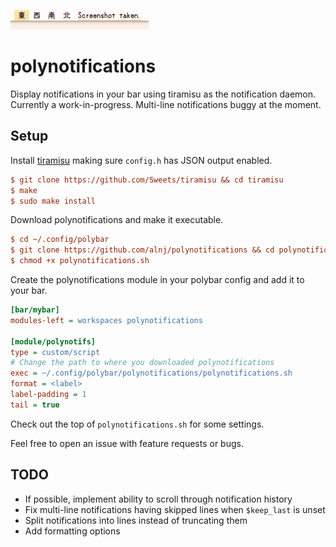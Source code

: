 ![polynotifications](polynotifications.png)
# polynotifications
Display notifications in your bar using tiramisu as the notification daemon.
Currently a work-in-progress. Multi-line notifications buggy at the moment.

## Setup
Install [tiramisu](https://github.com/Sweets/tiramisu) making sure `config.h` has JSON output enabled. 
```ini
$ git clone https://github.com/Sweets/tiramisu && cd tiramisu
$ make
$ sudo make install
```

Download polynotifications and make it executable.
```ini
$ cd ~/.config/polybar
$ git clone https://github.com/alnj/polynotifications && cd polynotifications
$ chmod +x polynotifications.sh
```

Create the polynotifications module in your polybar config and add it to your bar.
```ini
[bar/mybar]
modules-left = workspaces polynotifications

[module/polynotifs]
type = custom/script
# Change the path to where you downloaded polynotifications
exec = ~/.config/polybar/polynotifications/polynotifications.sh
format = <label>
label-padding = 1
tail = true
```

Check out the top of `polynotifications.sh` for some settings.

Feel free to open an issue with feature requests or bugs.

## TODO

* If possible, implement ability to scroll through notification history
* Fix multi-line notifications having skipped lines when `$keep_last` is unset
* Split notifications into lines instead of truncating them
* Add formatting options

